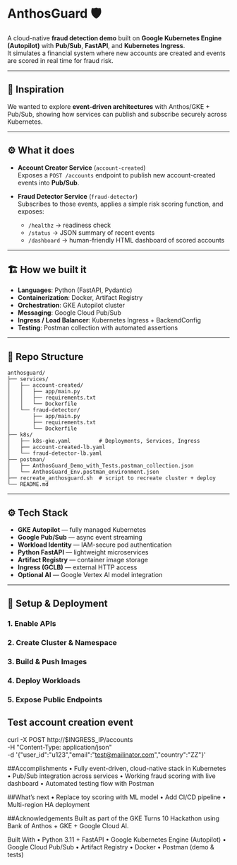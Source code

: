 # AnthosGuard 🛡️

A cloud-native **fraud detection demo** built on **Google Kubernetes Engine (Autopilot)** with **Pub/Sub**, **FastAPI**, and **Kubernetes Ingress**.  
It simulates a financial system where new accounts are created and events are scored in real time for fraud risk.

---

## 🚀 Inspiration
We wanted to explore **event-driven architectures** with Anthos/GKE + Pub/Sub, showing how services can publish and subscribe securely across Kubernetes.

---

## ⚙️ What it does
- **Account Creator Service** (`account-created`)  
  Exposes a `POST /accounts` endpoint to publish new account-created events into **Pub/Sub**.  

- **Fraud Detector Service** (`fraud-detector`)  
  Subscribes to those events, applies a simple risk scoring function, and exposes:  
  - `/healthz` → readiness check  
  - `/status` → JSON summary of recent events  
  - `/dashboard` → human-friendly HTML dashboard of scored accounts  

---

## 🏗 How we built it
- **Languages**: Python (FastAPI, Pydantic)  
- **Containerization**: Docker, Artifact Registry  
- **Orchestration**: GKE Autopilot cluster  
- **Messaging**: Google Cloud Pub/Sub  
- **Ingress / Load Balancer**: Kubernetes Ingress + BackendConfig  
- **Testing**: Postman collection with automated assertions  

---

## 🧩 Repo Structure

	anthosguard/
	├── services/
	│   ├── account-created/
	│   │   ├── app/main.py
	│   │   ├── requirements.txt
	│   │   └── Dockerfile
	│   └── fraud-detector/
	│       ├── app/main.py
	│       ├── requirements.txt
	│       └── Dockerfile
	├── k8s/
	│   ├── k8s-gke.yaml         # Deployments, Services, Ingress
	│   ├── account-created-lb.yaml
	│   └── fraud-detector-lb.yaml
	├── postman/
	│   ├── AnthosGuard_Demo_with_Tests.postman_collection.json
	│   └── AnthosGuard_Env.postman_environment.json
	├── recreate_anthosguard.sh  # script to recreate cluster + deploy
	└── README.md
---

## ⚙️ Tech Stack
- **GKE Autopilot** — fully managed Kubernetes
- **Google Pub/Sub** — async event streaming
- **Workload Identity** — IAM-secure pod authentication
- **Python FastAPI** — lightweight microservices
- **Artifact Registry** — container image storage
- **Ingress (GCLB)** — external HTTP access
- **Optional AI** — Google Vertex AI model integration

---



## 🔧 Setup & Deployment

### 1. Enable APIs
### 2. Create Cluster & Namespace
### 3. Build & Push Images
### 4. Deploy Workloads
### 5. Expose Public Endpoints


## Test account creation event
curl -X POST http://$INGRESS_IP/accounts \
  -H "Content-Type: application/json" \
  -d '{"user_id":"u123","email":"test@mailinator.com","country":"ZZ"}'

##Accomplishments
	•	Fully event-driven, cloud-native stack in Kubernetes
	•	Pub/Sub integration across services
	•	Working fraud scoring with live dashboard
	•	Automated testing flow with Postman

##What’s next
	•	Replace toy scoring with ML model
	•	Add CI/CD pipeline
	•	Multi-region HA deployment

##Acknowledgements
Built as part of the GKE Turns 10 Hackathon using Bank of Anthos + GKE + Google Cloud AI.


Built With
	•	Python 3.11 + FastAPI
	•	Google Kubernetes Engine (Autopilot)
	•	Google Cloud Pub/Sub
	•	Artifact Registry
	•	Docker
	•	Postman (demo & tests)

